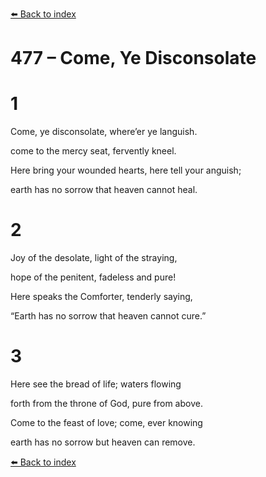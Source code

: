 [⬅️ Back to index](../README.md)

# 477 – Come, Ye Disconsolate





# 1

Come, ye disconsolate, where’er ye languish.

come to the mercy seat, fervently kneel.

Here bring your wounded hearts, here tell your anguish;

earth has no sorrow that heaven cannot heal.



# 2

Joy of the desolate, light of the straying,

hope of the penitent, fadeless and pure!

Here speaks the Comforter, tenderly saying,

“Earth has no sorrow that heaven cannot cure.”



# 3

Here see the bread of life; waters flowing

forth from the throne of God, pure from above.

Come to the feast of love; come, ever knowing

earth has no sorrow but heaven can remove.

[⬅️ Back to index](../README.md)
